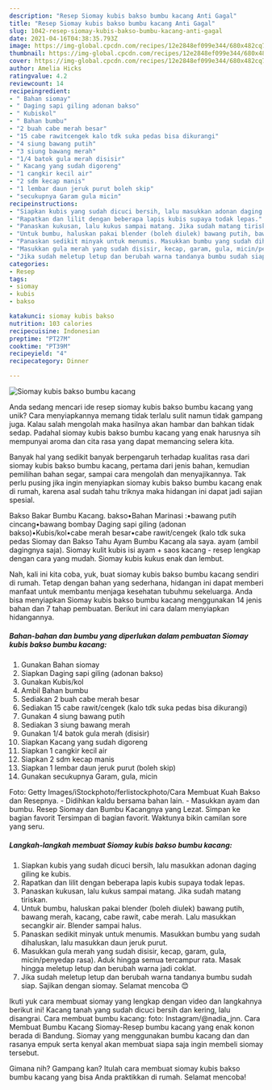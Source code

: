 ```yaml
---
description: "Resep Siomay kubis bakso bumbu kacang Anti Gagal"
title: "Resep Siomay kubis bakso bumbu kacang Anti Gagal"
slug: 1042-resep-siomay-kubis-bakso-bumbu-kacang-anti-gagal
date: 2021-04-16T04:38:35.793Z
image: https://img-global.cpcdn.com/recipes/12e2848ef099e344/680x482cq70/siomay-kubis-bakso-bumbu-kacang-foto-resep-utama.jpg
thumbnail: https://img-global.cpcdn.com/recipes/12e2848ef099e344/680x482cq70/siomay-kubis-bakso-bumbu-kacang-foto-resep-utama.jpg
cover: https://img-global.cpcdn.com/recipes/12e2848ef099e344/680x482cq70/siomay-kubis-bakso-bumbu-kacang-foto-resep-utama.jpg
author: Amelia Hicks
ratingvalue: 4.2
reviewcount: 14
recipeingredient:
- " Bahan siomay"
- " Daging sapi giling adonan bakso"
- " Kubiskol"
- " Bahan bumbu"
- "2 buah cabe merah besar"
- "15 cabe rawitcengek kalo tdk suka pedas bisa dikurangi"
- "4 siung bawang putih"
- "3 siung bawang merah"
- "1/4 batok gula merah disisir"
- " Kacang yang sudah digoreng"
- "1 cangkir kecil air"
- "2 sdm kecap manis"
- "1 lembar daun jeruk purut boleh skip"
- "secukupnya Garam gula micin"
recipeinstructions:
- "Siapkan kubis yang sudah dicuci bersih, lalu masukkan adonan daging giling ke kubis."
- "Rapatkan dan lilit dengan beberapa lapis kubis supaya todak lepas."
- "Panaskan kukusan, lalu kukus sampai matang. Jika sudah matang tiriskan."
- "Untuk bumbu, haluskan pakai blender (boleh diulek) bawang putih, bawang merah, kacang, cabe rawit, cabe merah. Lalu masukkan secangkir air. Blender sampai halus."
- "Panaskan sedikit minyak untuk menumis. Masukkan bumbu yang sudah dihaluskan, lalu masukkan daun jeruk purut."
- "Masukkan gula merah yang sudah disisir, kecap, garam, gula, micin/penyedap rasa). Aduk hingga semua tercampur rata. Masak hingga meletup letup dan berubah warna jadi coklat."
- "Jika sudah meletup letup dan berubah warna tandanya bumbu sudah siap. Sajikan dengan siomay. Selamat mencoba 😊"
categories:
- Resep
tags:
- siomay
- kubis
- bakso

katakunci: siomay kubis bakso 
nutrition: 103 calories
recipecuisine: Indonesian
preptime: "PT27M"
cooktime: "PT39M"
recipeyield: "4"
recipecategory: Dinner

---
```



![Siomay kubis bakso bumbu kacang](https://img-global.cpcdn.com/recipes/12e2848ef099e344/680x482cq70/siomay-kubis-bakso-bumbu-kacang-foto-resep-utama.jpg)

Anda sedang mencari ide resep siomay kubis bakso bumbu kacang yang unik? Cara menyiapkannya memang tidak terlalu sulit namun tidak gampang juga. Kalau salah mengolah maka hasilnya akan hambar dan bahkan tidak sedap. Padahal siomay kubis bakso bumbu kacang yang enak harusnya sih mempunyai aroma dan cita rasa yang dapat memancing selera kita.

Banyak hal yang sedikit banyak berpengaruh terhadap kualitas rasa dari siomay kubis bakso bumbu kacang, pertama dari jenis bahan, kemudian pemilihan bahan segar, sampai cara mengolah dan menyajikannya. Tak perlu pusing jika ingin menyiapkan siomay kubis bakso bumbu kacang enak di rumah, karena asal sudah tahu triknya maka hidangan ini dapat jadi sajian spesial.

Bakso Bakar Bumbu Kacang. bakso•Bahan Marinasi :•bawang putih cincang•bawang bombay Daging sapi giling (adonan bakso)•Kubis/kol•cabe merah besar•cabe rawit/cengek (kalo tdk suka pedas Siomay dan Bakso Tahu Ayam Bumbu Kacang ala saya. ayam (ambil dagingnya saja). Siomay kulit kubis isi ayam + saos kacang - resep lengkap dengan cara yang mudah. Siomay kubis kukus enak dan lembut.


Nah, kali ini kita coba, yuk, buat siomay kubis bakso bumbu kacang sendiri di rumah. Tetap dengan bahan yang sederhana, hidangan ini dapat memberi manfaat untuk membantu menjaga kesehatan tubuhmu sekeluarga. Anda bisa menyiapkan Siomay kubis bakso bumbu kacang menggunakan 14 jenis bahan dan 7 tahap pembuatan. Berikut ini cara dalam menyiapkan hidangannya.

<!--inarticleads1-->

##### Bahan-bahan dan bumbu yang diperlukan dalam pembuatan Siomay kubis bakso bumbu kacang:

1. Gunakan  Bahan siomay
1. Siapkan  Daging sapi giling (adonan bakso)
1. Gunakan  Kubis/kol
1. Ambil  Bahan bumbu
1. Sediakan 2 buah cabe merah besar
1. Sediakan 15 cabe rawit/cengek (kalo tdk suka pedas bisa dikurangi)
1. Gunakan 4 siung bawang putih
1. Sediakan 3 siung bawang merah
1. Gunakan 1/4 batok gula merah (disisir)
1. Siapkan  Kacang yang sudah digoreng
1. Siapkan 1 cangkir kecil air
1. Siapkan 2 sdm kecap manis
1. Siapkan 1 lembar daun jeruk purut (boleh skip)
1. Gunakan secukupnya Garam, gula, micin


Foto: Getty Images/iStockphoto/ferlistockphoto/Cara Membuat Kuah Bakso dan Resepnya. - Didihkan kaldu bersama bahan lain. - Masukkan ayam dan bumbu. Resep Siomay dan Bumbu Kacangnya yang Lezat. Simpan ke bagian favorit Tersimpan di bagian favorit. Waktunya bikin camilan sore yang seru. 

<!--inarticleads2-->

##### Langkah-langkah membuat Siomay kubis bakso bumbu kacang:

1. Siapkan kubis yang sudah dicuci bersih, lalu masukkan adonan daging giling ke kubis.
1. Rapatkan dan lilit dengan beberapa lapis kubis supaya todak lepas.
1. Panaskan kukusan, lalu kukus sampai matang. Jika sudah matang tiriskan.
1. Untuk bumbu, haluskan pakai blender (boleh diulek) bawang putih, bawang merah, kacang, cabe rawit, cabe merah. Lalu masukkan secangkir air. Blender sampai halus.
1. Panaskan sedikit minyak untuk menumis. Masukkan bumbu yang sudah dihaluskan, lalu masukkan daun jeruk purut.
1. Masukkan gula merah yang sudah disisir, kecap, garam, gula, micin/penyedap rasa). Aduk hingga semua tercampur rata. Masak hingga meletup letup dan berubah warna jadi coklat.
1. Jika sudah meletup letup dan berubah warna tandanya bumbu sudah siap. Sajikan dengan siomay. Selamat mencoba 😊


Ikuti yuk cara membuat siomay yang lengkap dengan video dan langkahnya berikut ini! Kacang tanah yang sudah dicuci bersih dan kering, lalu disangrai. Cara membuat bumbu kacang: foto: Instagram/@nadia_jnn. Cara Membuat Bumbu Kacang Siomay-Resep bumbu kacang yang enak konon berada di Bandung. Siomay yang menggunakan bumbu kacang dan dan rasanya empuk serta kenyal akan membuat siapa saja ingin membeli siomay tersebut. 

Gimana nih? Gampang kan? Itulah cara membuat siomay kubis bakso bumbu kacang yang bisa Anda praktikkan di rumah. Selamat mencoba!
